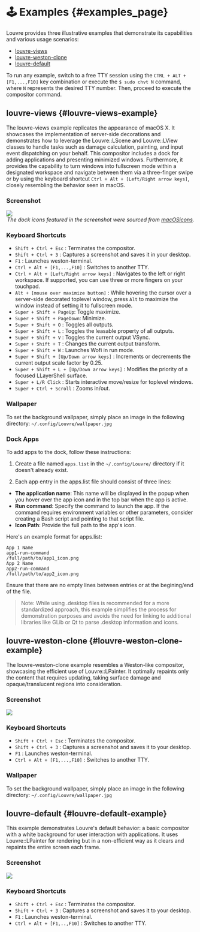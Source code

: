 # 🕹️ Examples {#examples_page}

Louvre provides three illustrative examples that demonstrate its capabilities and various usage scenarios:

* [louvre-views](#louvre-views-example)
* [louvre-weston-clone](#louvre-weston-clone-example)
* [louvre-default](#louvre-default-example)

To run any example, switch to a free TTY session using the `CTRL + ALT + [F1,...,F10]` key combination or execute the `$ sudo chvt N` command, where `N` represents the desired TTY number. Then, proceed to execute the compositor command.

## louvre-views {#louvre-views-example}

The louvre-views example replicates the appearance of macOS X. It showcases the implementation of server-side decorations and demonstrates how to leverage the Louvre::LScene and Louvre::LView classes to handle tasks such as damage calculation, painting, and input event dispatching on your behalf. This compositor includes a dock for adding applications and presenting minimized windows. Furthermore, it provides the capability to turn windows into fullscreen mode within a designated workspace and navigate between them via a three-finger swipe or by using the keyboard shortcut `Ctrl + Alt + [Left/Right arrow keys]`, closely resembling the behavior seen in macOS.

### Screenshot

<img src="https://lh3.googleusercontent.com/pw/AIL4fc9VCmbRMl7f4ibvQqDrWpmLkXJ9W3MHHWKKE7g5oKcYSIrOut0mQEb1sDoblm9h35zUXk5zhwOwlWnM-soCtjeznhmA7yfRNqo-5a3PdwNYapM1vn4=w2400"/>

<center><i>
The dock icons featured in the screenshot were sourced from <a href="https://macosicons.com/">macOSicons</a>.
</i></center>

### Keyboard Shortcuts

* `Shift + Ctrl + Esc` : Terminates the compositor.
* `Shift + Ctrl + 3` : Captures a screenshot and saves it in your desktop.
* `F1` : Launches weston-terminal.
* `Ctrl + Alt + [F1,...,F10]` : Switches to another TTY.
* `Ctrl + Alt + [Left/Right arrow keys]` : Navigates to the left or right workspace. If supported, you can use three or more fingers on your touchpad.
* `Alt + [mouse over maximize button]` : While hovering the cursor over a server-side decorated toplevel window, press `Alt` to maximize the window instead of setting it to fullscreen mode.
* `Super + Shift + PageUp`: Toggle maximize.
* `Super + Shift + PageDown`: Minimize.
* `Super + Shift + O` : Toggles all outputs.
* `Super + Shift + L` : Toggles the leasable property of all outputs.
* `Super + Shift + V` : Toggles the current output VSync.
* `Super + Shift + T` : Changes the current output transform.
* `Super + Shift + W` : Launches Wofi in run mode.
* `Super + Shift + [Up/Down arrow keys]` : Increments or decrements the current output scale factor by 0.25.
* `Super + Shift + L + [Up/Down arrow keys]` : Modifies the priority of a focused LLayerShell surface.
* `Super + L/R Click` : Starts interactive move/resize for toplevel windows.
* `Super + Ctrl + Scroll` : Zooms in/out.

### Wallpaper

To set the background wallpaper, simply place an image in the following directory: `~/.config/Louvre/wallpaper.jpg`

### Dock Apps

To add apps to the dock, follow these instructions:

1. Create a file named `apps.list` in the `~/.config/Louvre/` directory if it doesn't already exist.

2. Each app entry in the apps.list file should consist of three lines:

* **The application name**: This name will be displayed in the popup when you hover over the app icon and in the top bar when the app is active.
* **Run command**: Specify the command to launch the app. If the command requires environment variables or other parameters, consider creating a Bash script and pointing to that script file.
* **Icon Path**: Provide the full path to the app's icon.

Here's an example format for apps.list:

```
App 1 Name
app1-run-command
/full/path/to/app1_icon.png
App 2 Name
app2-run-command
/full/path/to/app2_icon.png
```

Ensure that there are no empty lines between entries or at the begining/end of the file.

> Note: While using .desktop files is recommended for a more standardized approach, this example simplifies the process for demonstration purposes and avoids the need for linking to additional libraries like GLib or Qt to parse .desktop information and icons.

## louvre-weston-clone {#louvre-weston-clone-example}

The louvre-weston-clone example resembles a Weston-like compositor, showcasing the efficient use of Louvre::LPainter. It optimally repaints only the content that requires updating, taking surface damage and opaque/translucent regions into consideration. 

### Screenshot

<img src="https://lh3.googleusercontent.com/pw/AIL4fc_DLN_bkkceKqo6am9k95ydbNruuq0EB9W6srymeTDkME9qYPU9p0tLG5Yklt1QWvyiwzRxaS3UzSjPVRDdd12Zgxc0oElHQF5SJoexvo6srQb_jKQ=w2400"/>

### Keyboard Shortcuts

* `Shift + Ctrl + Esc` : Terminates the compositor.
* `Shift + Ctrl + 3` : Captures a screenshot and saves it to your desktop.
* `F1` : Launches weston-terminal.
* `Ctrl + Alt + [F1,...,F10]` : Switches to another TTY.

### Wallpaper

To set the background wallpaper, simply place an image in the following directory: `~/.config/Louvre/wallpaper.jpg`

## louvre-default {#louvre-default-example}

This example demonstrates Louvre's default behavior: a basic compositor with a white background for user interaction with applications. It uses Louvre::LPainter for rendering but in a non-efficient way as it clears and repaints the entire screen each frame.

### Screenshot

<img src="https://lh3.googleusercontent.com/pw/AIL4fc97hD995n2SkAxjZuwS_Lh8zdv_4SojJP_0UL25rLOMpXYjkyT-Qsf656HlBLYnLNQfSCA6O5BlEdzyCzNfDNGWErf7i9U5zpmO6xWOMOTpbK3B88o=w2400"/>

### Keyboard Shortcuts

* `Shift + Ctrl + Esc` : Terminates the compositor.
* `Shift + Ctrl + 3` : Captures a screenshot and saves it to your desktop.
* `F1` : Launches weston-terminal.
* `Ctrl + Alt + [F1,..,F10]` : Switches to another TTY.